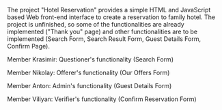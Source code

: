 The project "Hotel Reservation" provides a simple HTML and JavaScript based Web front-end interface to create a reservation to family hotel. 
The project is unfinished, so some of the functionalities are already implemented ("Thank you" page) and other functionalities are to be implemented (Search Form, Search Result Form, Guest Details Form, Confirm Page). 

Member Krasimir: Questioner's functionality (Search Form)

Member Nikolay: Offerer's functionality (Our Offers Form)

Member Anton: Admin's functionality (Guest Details Form)

Member Viliyan: Verifier's functionality (Confirm Reservation Form)
